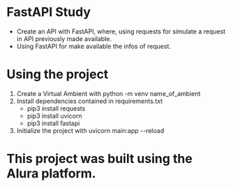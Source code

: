 ﻿# FastAPI Study
  * Create an API with FastAPI, where, using requests for simulate a request in API previously made available.
  * Using FastAPI for make available the infos of request.

# Using the project
  1. Create a Virtual Ambient with python -m venv name_of_ambient
  2. Install dependencies contained in requirements.txt
      * pip3 install requests
      * pip3 install uvicorn
      * pip3 install fastapi
  3. Initialize the project with uvicorn main:app --reload

# This project was built using the Alura platform.
